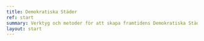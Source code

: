 ```yaml
---
title: Demokratiska Städer
ref: start
summary: Verktyg och metoder för att skapa framtidens Demokratiska Städer
layout: start
---
```


